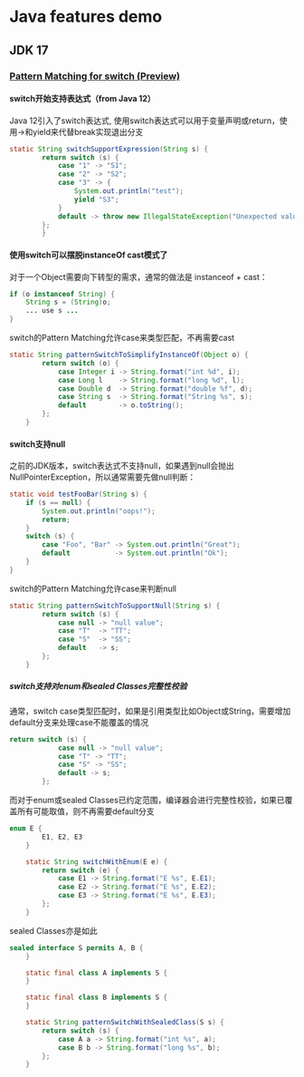 # Java features demo

## JDK 17
### [Pattern Matching for switch (Preview)](https://openjdk.java.net/jeps/406)

#### switch开始支持表达式（from Java 12）
Java 12引入了switch表达式, 使用switch表达式可以用于变量声明或return，使用->和yield来代替break实现退出分支
```java
static String switchSupportExpression(String s) {
        return switch (s) {
            case "1" -> "S1";
            case "2" -> "S2";
            case "3" -> {
                System.out.println("test");
                yield "S3";
            }
            default -> throw new IllegalStateException("Unexpected value: " + s);
        };
        }
```

#### 使用switch可以摆脱instanceOf cast模式了
对于一个Object需要向下转型的需求，通常的做法是 instanceof + cast：

```java
if (o instanceof String) {
    String s = (String)o;
    ... use s ...
}
```

switch的Pattern Matching允许case来类型匹配，不再需要cast

```java
static String patternSwitchToSimplifyInstanceOf(Object o) {
        return switch (o) {
            case Integer i -> String.format("int %d", i);
            case Long l    -> String.format("long %d", l);
            case Double d  -> String.format("double %f", d);
            case String s  -> String.format("String %s", s);
            default        -> o.toString();
        };
    }
```
#### switch支持null
之前的JDK版本，switch表达式不支持null，如果遇到null会抛出NullPointerException，所以通常需要先做null判断：
```java
static void testFooBar(String s) {
    if (s == null) {
        System.out.println("oops!");
        return;
    }
    switch (s) {
        case "Foo", "Bar" -> System.out.println("Great");
        default           -> System.out.println("Ok");
    }
}

```
switch的Pattern Matching允许case来判断null

```java
static String patternSwitchToSupportNull(String s) {
        return switch (s) {
            case null -> "null value";
            case "T"  -> "TT";
            case "S"  -> "SS";
            default   -> s;
        };
    }
```

##### switch支持对enum和sealed Classes完整性校验
通常，switch case类型匹配时，如果是引用类型比如Object或String，需要增加default分支来处理case不能覆盖的情况
```java
return switch (s) {
            case null -> "null value";
            case "T" -> "TT";
            case "S" -> "SS";
            default -> s;
        };
```
而对于enum或sealed Classes已约定范围，编译器会进行完整性校验，如果已覆盖所有可能取值，则不再需要default分支

```java
enum E {
        E1, E2, E3
    }

    static String switchWithEnum(E e) {
        return switch (e) {
            case E1 -> String.format("E %s", E.E1);
            case E2 -> String.format("E %s", E.E2);
            case E3 -> String.format("E %s", E.E3);
        };
    }
```

sealed Classes亦是如此

```java
sealed interface S permits A, B {
    }

    static final class A implements S {
    }

    static final class B implements S {
    }

    static String patternSwitchWithSealedClass(S s) {
        return switch (s) {
            case A a -> String.format("int %s", a);
            case B b -> String.format("long %s", b);
        };
    }
```
